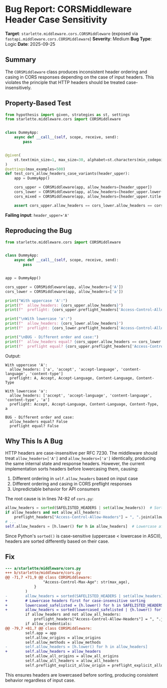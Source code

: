 # Bug Report: CORSMiddleware Header Case Sensitivity

**Target**: `starlette.middleware.cors.CORSMiddleware` (exposed via `fastapi.middleware.cors.CORSMiddleware`)
**Severity**: Medium
**Bug Type**: Logic
**Date**: 2025-09-25

## Summary

The `CORSMiddleware` class produces inconsistent header ordering and casing in CORS responses depending on the case of input headers. This violates the principle that HTTP headers should be treated case-insensitively.

## Property-Based Test

```python
from hypothesis import given, strategies as st, settings
from starlette.middleware.cors import CORSMiddleware


class DummyApp:
    async def __call__(self, scope, receive, send):
        pass


@given(
    st.text(min_size=1, max_size=30, alphabet=st.characters(min_codepoint=65, max_codepoint=90))
)
@settings(max_examples=500)
def test_cors_allow_headers_case_variants(header_upper):
    app = DummyApp()

    cors_upper = CORSMiddleware(app, allow_headers=[header_upper])
    cors_lower = CORSMiddleware(app, allow_headers=[header_upper.lower()])
    cors_mixed = CORSMiddleware(app, allow_headers=[header_upper.title()])

    assert cors_upper.allow_headers == cors_lower.allow_headers == cors_mixed.allow_headers
```

**Failing input**: `header_upper='A'`

## Reproducing the Bug

```python
from starlette.middleware.cors import CORSMiddleware


class DummyApp:
    async def __call__(self, scope, receive, send):
        pass


app = DummyApp()

cors_upper = CORSMiddleware(app, allow_headers=['A'])
cors_lower = CORSMiddleware(app, allow_headers=['a'])

print("With uppercase 'A':")
print(f"  allow_headers: {cors_upper.allow_headers}")
print(f"  preflight: {cors_upper.preflight_headers['Access-Control-Allow-Headers']}")

print("\nWith lowercase 'a':")
print(f"  allow_headers: {cors_lower.allow_headers}")
print(f"  preflight: {cors_lower.preflight_headers['Access-Control-Allow-Headers']}")

print("\nBUG - Different order and case:")
print(f"  allow_headers equal? {cors_upper.allow_headers == cors_lower.allow_headers}")
print(f"  preflight equal? {cors_upper.preflight_headers['Access-Control-Allow-Headers'] == cors_lower.preflight_headers['Access-Control-Allow-Headers']}")
```

Output:
```
With uppercase 'A':
  allow_headers: ['a', 'accept', 'accept-language', 'content-language', 'content-type']
  preflight: A, Accept, Accept-Language, Content-Language, Content-Type

With lowercase 'a':
  allow_headers: ['accept', 'accept-language', 'content-language', 'content-type', 'a']
  preflight: Accept, Accept-Language, Content-Language, Content-Type, a

BUG - Different order and case:
  allow_headers equal? False
  preflight equal? False
```

## Why This Is A Bug

HTTP headers are case-insensitive per RFC 7230. The middleware should treat `allow_headers=['A']` and `allow_headers=['a']` identically, producing the same internal state and response headers. However, the current implementation sorts headers before lowercasing them, causing:

1. Different ordering in `self.allow_headers` based on input case
2. Different ordering and casing in CORS preflight responses
3. Unpredictable behavior for API consumers

The root cause is in lines 74-82 of `cors.py`:

```python
allow_headers = sorted(SAFELISTED_HEADERS | set(allow_headers))  # Sort before lowercase
if allow_headers and not allow_all_headers:
    preflight_headers["Access-Control-Allow-Headers"] = ", ".join(allow_headers)
# ...
self.allow_headers = [h.lower() for h in allow_headers]  # Lowercase after sort
```

Since Python's `sorted()` is case-sensitive (uppercase < lowercase in ASCII), headers are sorted differently based on their case.

## Fix

```diff
--- a/starlette/middleware/cors.py
+++ b/starlette/middleware/cors.py
@@ -71,7 +71,9 @@ class CORSMiddleware:
                 "Access-Control-Max-Age": str(max_age),
             }
         )
-        allow_headers = sorted(SAFELISTED_HEADERS | set(allow_headers))
+        # Lowercase headers first for case-insensitive sorting
+        lowercased_safelisted = {h.lower() for h in SAFELISTED_HEADERS}
+        allow_headers = sorted(lowercased_safelisted | {h.lower() for h in allow_headers})
         if allow_headers and not allow_all_headers:
             preflight_headers["Access-Control-Allow-Headers"] = ", ".join(allow_headers)
         if allow_credentials:
@@ -79,7 +81,7 @@ class CORSMiddleware:
         self.app = app
         self.allow_origins = allow_origins
         self.allow_methods = allow_methods
-        self.allow_headers = [h.lower() for h in allow_headers]
+        self.allow_headers = allow_headers
         self.allow_all_origins = allow_all_origins
         self.allow_all_headers = allow_all_headers
         self.preflight_explicit_allow_origin = preflight_explicit_allow_origin
```

This ensures headers are lowercased before sorting, producing consistent behavior regardless of input case.